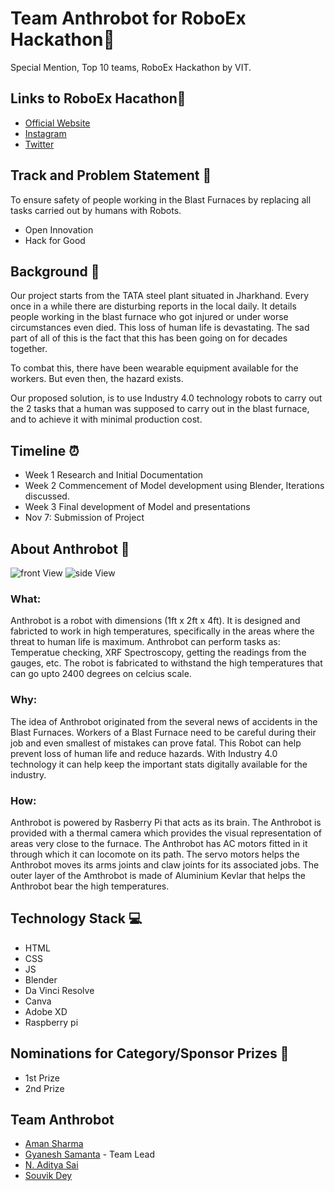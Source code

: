# Team Anthrobot for RoboEx Hackathon🤖
   Special Mention, Top 10 teams, RoboEx Hackathon by VIT. 

## Links to RoboEx Hacathon🔗
* [Official Website](https://www.dreadnoughtrobotics.co.in/)
* [Instagram](https://www.instagram.com/avianworkshops/)
* [Twitter](https://twitter.com/intent/tweet?text=RoboEx%20Hackathon%20from%20dreadnought%20robotics%20@%20&url=https://dare2compete.com/o/h50Plze)

## Track and Problem Statement 🚧
To ensure safety of people working in the Blast Furnaces by replacing all tasks carried out by humans with Robots. 

* Open Innovation
* Hack for Good

## Background 📖

Our project starts from the TATA steel plant situated in Jharkhand. Every once in a while there are disturbing reports in the local daily. It details people working in the blast furnace who got injured or under worse circumstances even died. This loss of human life is devastating. The sad part of all of this is the fact that this has been going on for decades together. <br/>

To combat this, there have been wearable equipment available for the workers. But even then, the hazard exists. <br/>

Our proposed solution, is to use Industry 4.0 technology robots to carry out the 2 tasks that a human was supposed to carry out in the blast furnace, and to achieve it with minimal production cost. 

## Timeline ⏰

* Week 1 Research and Initial Documentation
* Week 2 Commencement of Model development using Blender, Iterations discussed.
* Week 3 Final development of Model and presentations
* Nov 7: Submission of Project

## About Anthrobot 🔧

![front View](Model/front.png)
![side View](Model/side%20view.png)
### What:

Anthrobot is a robot with dimensions (1ft x 2ft x 4ft). It is designed and fabricted to work in high temperatures, specifically in the areas where the threat to human life is maximum. Anthrobot can perform tasks as: Temperatue checking, XRF Spectroscopy, getting the readings from the gauges, etc. The robot is fabricated to withstand the high temperatures that can go upto 2400 degrees on celcius scale.

### Why:

The idea of Anthrobot originated from the several news of accidents in the Blast Furnaces. Workers of a Blast Furnace need to be careful during their job and even smallest of mistakes can prove fatal. This Robot can help prevent loss of human life and reduce hazards. With Industry 4.0 technology it can help keep the important stats digitally available for the industry. 

### How:

Anthrobot is powered by Rasberry Pi that acts as its brain. The Anthrobot is provided with a thermal camera which provides the visual representation of areas very close to the furnace. The Anthrobot has AC motors fitted in it through which it can locomote on its path. The servo motors helps the Anthrobot moves its arms joints and claw joints for its associated jobs. The outer layer of the Amthrobot is made of Aluminium Kevlar that helps the Anthrobot bear the high temperatures. 

## Technology Stack 💻
* HTML
* CSS
* JS
* Blender
* Da Vinci Resolve
* Canva
* Adobe XD
* Raspberry pi

## Nominations for Category/Sponsor Prizes 🤝
* 1st Prize
* 2nd Prize

## Team Anthrobot 
* [Aman Sharma](https://github.com/amansharma27) 
* [Gyanesh Samanta](https://github.com/Gyanesh-Samanta123) - Team Lead
* [N. Aditya Sai](https://github.com/aadityasai37) 
* [Souvik Dey](https://github.com/Souvikdey10) 



